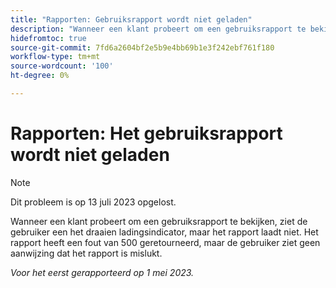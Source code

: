 ```yaml
---
title: "Rapporten: Gebruiksrapport wordt niet geladen"
description: "Wanneer een klant probeert om een gebruiksrapport te bekijken, ziet de gebruiker een het draaien ladingsindicator, maar het rapport laadt niet. Het rapport heeft een fout van 500 teruggekeerd, maar de gebruiker ziet geen aanwijzing dat het rapport heeft ontbroken."
hidefromtoc: true
source-git-commit: 7fd6a2604bf2e5b9e4bb69b1e3f242ebf761f180
workflow-type: tm+mt
source-wordcount: '100'
ht-degree: 0%

---
```



# Rapporten: Het gebruiksrapport wordt niet geladen

>[!NOTE]
>
>Dit probleem is op 13 juli 2023 opgelost.

Wanneer een klant probeert om een gebruiksrapport te bekijken, ziet de gebruiker een het draaien ladingsindicator, maar het rapport laadt niet. Het rapport heeft een fout van 500 geretourneerd, maar de gebruiker ziet geen aanwijzing dat het rapport is mislukt.

_Voor het eerst gerapporteerd op 1 mei 2023._


